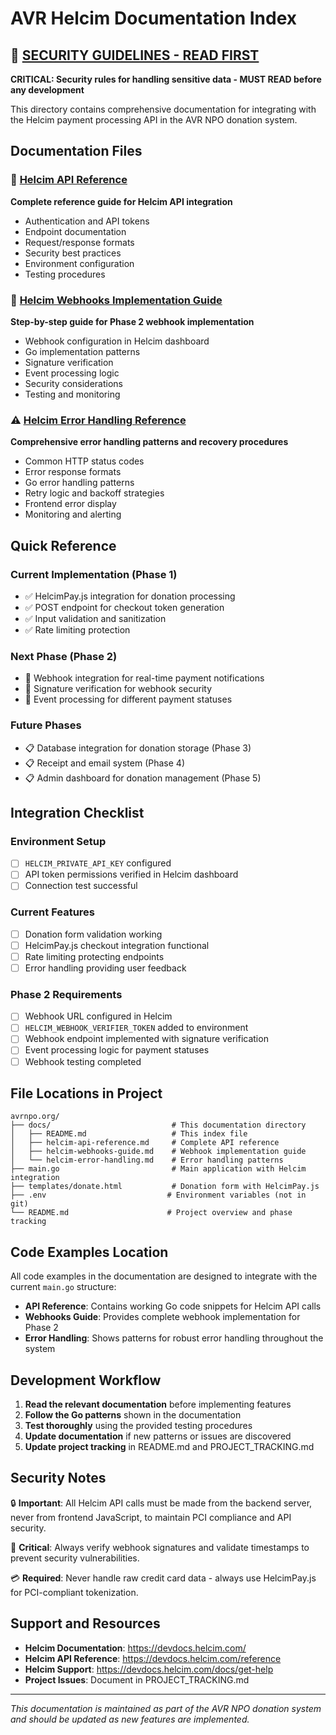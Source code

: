 # AVR Helcim Documentation Index

## 🚨 [SECURITY GUIDELINES - READ FIRST](./SECURITY-GUIDELINES.md)
**CRITICAL: Security rules for handling sensitive data - MUST READ before any development**

This directory contains comprehensive documentation for integrating with the Helcim payment processing API in the AVR NPO donation system.

## Documentation Files

### 📖 [Helcim API Reference](./helcim-api-reference.md)
**Complete reference guide for Helcim API integration**
- Authentication and API tokens
- Endpoint documentation
- Request/response formats
- Security best practices
- Environment configuration
- Testing procedures

### 🔗 [Helcim Webhooks Implementation Guide](./helcim-webhooks-guide.md)
**Step-by-step guide for Phase 2 webhook implementation**
- Webhook configuration in Helcim dashboard
- Go implementation patterns
- Signature verification
- Event processing logic
- Security considerations
- Testing and monitoring

### ⚠️ [Helcim Error Handling Reference](./helcim-error-handling.md)
**Comprehensive error handling patterns and recovery procedures**
- Common HTTP status codes
- Error response formats
- Go error handling patterns
- Retry logic and backoff strategies
- Frontend error display
- Monitoring and alerting

## Quick Reference

### Current Implementation (Phase 1)
- ✅ HelcimPay.js integration for donation processing
- ✅ POST endpoint for checkout token generation
- ✅ Input validation and sanitization
- ✅ Rate limiting protection

### Next Phase (Phase 2)
- 🔄 Webhook integration for real-time payment notifications
- 🔄 Signature verification for webhook security
- 🔄 Event processing for different payment statuses

### Future Phases
- 📋 Database integration for donation storage (Phase 3)
- 📋 Receipt and email system (Phase 4)
- 📋 Admin dashboard for donation management (Phase 5)

## Integration Checklist

### Environment Setup
- [ ] `HELCIM_PRIVATE_API_KEY` configured
- [ ] API token permissions verified in Helcim dashboard
- [ ] Connection test successful

### Current Features
- [ ] Donation form validation working
- [ ] HelcimPay.js checkout integration functional
- [ ] Rate limiting protecting endpoints
- [ ] Error handling providing user feedback

### Phase 2 Requirements
- [ ] Webhook URL configured in Helcim
- [ ] `HELCIM_WEBHOOK_VERIFIER_TOKEN` added to environment
- [ ] Webhook endpoint implemented with signature verification
- [ ] Event processing logic for payment statuses
- [ ] Webhook testing completed

## File Locations in Project

```
avrnpo.org/
├── docs/                           # This documentation directory
│   ├── README.md                   # This index file
│   ├── helcim-api-reference.md     # Complete API reference
│   ├── helcim-webhooks-guide.md    # Webhook implementation guide
│   └── helcim-error-handling.md    # Error handling patterns
├── main.go                         # Main application with Helcim integration
├── templates/donate.html           # Donation form with HelcimPay.js
├── .env                           # Environment variables (not in git)
└── README.md                      # Project overview and phase tracking
```

## Code Examples Location

All code examples in the documentation are designed to integrate with the current `main.go` structure:

- **API Reference**: Contains working Go code snippets for Helcim API calls
- **Webhooks Guide**: Provides complete webhook implementation for Phase 2
- **Error Handling**: Shows patterns for robust error handling throughout the system

## Development Workflow

1. **Read the relevant documentation** before implementing features
2. **Follow the Go patterns** shown in the documentation
3. **Test thoroughly** using the provided testing procedures
4. **Update documentation** if new patterns or issues are discovered
5. **Update project tracking** in README.md and PROJECT_TRACKING.md

## Security Notes

🔒 **Important**: All Helcim API calls must be made from the backend server, never from frontend JavaScript, to maintain PCI compliance and API security.

🔐 **Critical**: Always verify webhook signatures and validate timestamps to prevent security vulnerabilities.

💳 **Required**: Never handle raw credit card data - always use HelcimPay.js for PCI-compliant tokenization.

## Support and Resources

- **Helcim Documentation**: https://devdocs.helcim.com/
- **Helcim API Reference**: https://devdocs.helcim.com/reference
- **Helcim Support**: https://devdocs.helcim.com/docs/get-help
- **Project Issues**: Document in PROJECT_TRACKING.md

---

*This documentation is maintained as part of the AVR NPO donation system and should be updated as new features are implemented.*
